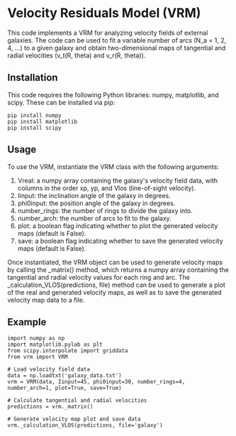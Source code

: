 # Velocity Residuals Model (VRM)
This code implements a VRM for analyzing velocity fields of external galaxies. The code can be used to fit a variable number of arcs (N_a = 1, 2, 4, ...) to a given galaxy and obtain two-dimensional maps of tangential and radial velocities (v_t(R, theta) and v_r(R, theta)).
## Installation
This code requires the following Python libraries: numpy, matplotlib, and scipy. These can be installed via pip:
```
pip install numpy
pip install matplotlib
pip install scipy
```
## Usage
To use the VRM, instantiate the VRM class with the following arguments:
1. Vreal: a numpy array containing the galaxy's velocity field data, with columns in the order xp, yp, and Vlos (line-of-sight velocity).
2. Iinput: the inclination angle of the galaxy in degrees.
3. phi0input: the position angle of the galaxy in degrees.
4. number_rings: the number of rings to divide the galaxy into.
5. number_arch: the number of arcs to fit to the galaxy.
6. plot: a boolean flag indicating whether to plot the generated velocity maps (default is False).
7. save: a boolean flag indicating whether to save the generated velocity maps (default is False).

Once instantiated, the VRM object can be used to generate velocity maps by calling the _matrix() method, which returns a numpy array containing the tangential and radial velocity values for each ring and arc.
The _calculation_VLOS(predictions, file) method can be used to generate a plot of the real and generated velocity maps, as well as to save the generated velocity map data to a file.
## Example
```
import numpy as np
import matplotlib.pylab as plt
from scipy.interpolate import griddata
from vrm import VRM

# Load velocity field data
data = np.loadtxt('galaxy_data.txt')
vrm = VRM(data, Iinput=45, phi0input=30, number_rings=4, number_arch=1, plot=True, save=True)

# Calculate tangential and radial velocities
predictions = vrm._matrix()

# Generate velocity map plot and save data
vrm._calculation_VLOS(predictions, file='galaxy')
```

